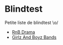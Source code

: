 # Blindtest

Petite liste de blindtest \o/

* [RnB Drama](rnb_drama.md)
* [Girlz And Boyz Bands](girlz_boyz_bands.md)

